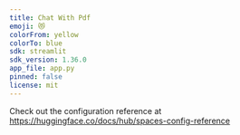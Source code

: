 ```yaml
---
title: Chat With Pdf
emoji: 😻
colorFrom: yellow
colorTo: blue
sdk: streamlit
sdk_version: 1.36.0
app_file: app.py
pinned: false
license: mit
---
```


Check out the configuration reference at https://huggingface.co/docs/hub/spaces-config-reference

